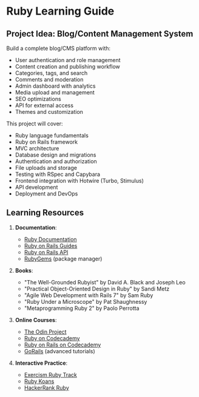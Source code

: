 # Ruby Learning Guide

## Project Idea: Blog/Content Management System

Build a complete blog/CMS platform with:

- User authentication and role management
- Content creation and publishing workflow
- Categories, tags, and search
- Comments and moderation
- Admin dashboard with analytics
- Media upload and management
- SEO optimizations
- API for external access
- Themes and customization

This project will cover:

- Ruby language fundamentals
- Ruby on Rails framework
- MVC architecture
- Database design and migrations
- Authentication and authorization
- File uploads and storage
- Testing with RSpec and Capybara
- Frontend integration with Hotwire (Turbo, Stimulus)
- API development
- Deployment and DevOps

## Learning Resources

1. **Documentation**:

   - [Ruby Documentation](https://ruby-doc.org/)
   - [Ruby on Rails Guides](https://guides.rubyonrails.org/)
   - [Ruby on Rails API](https://api.rubyonrails.org/)
   - [RubyGems](https://rubygems.org/) (package manager)

2. **Books**:

   - "The Well-Grounded Rubyist" by David A. Black and Joseph Leo
   - "Practical Object-Oriented Design in Ruby" by Sandi Metz
   - "Agile Web Development with Rails 7" by Sam Ruby
   - "Ruby Under a Microscope" by Pat Shaughnessy
   - "Metaprogramming Ruby 2" by Paolo Perrotta

3. **Online Courses**:

   - [The Odin Project](https://www.theodinproject.com/paths/full-stack-ruby-on-rails)
   - [Ruby on Codecademy](https://www.codecademy.com/learn/learn-ruby)
   - [Ruby on Rails on Codecademy](https://www.codecademy.com/learn/learn-rails)
   - [GoRails](https://gorails.com/) (advanced tutorials)

4. **Interactive Practice**:
   - [Exercism Ruby Track](https://exercism.org/tracks/ruby)
   - [Ruby Koans](http://rubykoans.com/)
   - [HackerRank Ruby](https://www.hackerrank.com/domains/ruby)
